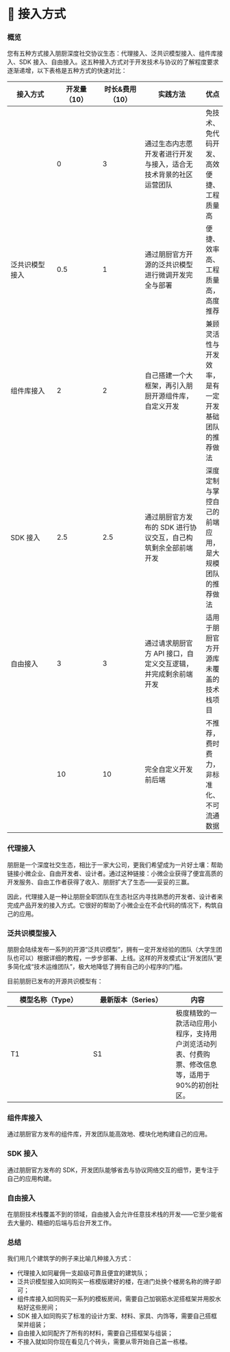 # 🎹 接入方式

### 概览

您有五种方式接入朋厨深度社交协议生态：代理接入、泛共识模型接入、组件库接入、SDK 接入、自由接入。这五种接入方式对于开发技术与协议的了解程度要求逐渐递增，以下表格是五种方式的快速对比：

<table><thead><tr><th width="128">接入方式</th><th width="114" data-type="number">开发量（10）</th><th width="101" data-type="number">时长&#x26;费用（10）</th><th width="183">实践方法</th><th>优点</th></tr></thead><tbody><tr><td></td><td>0</td><td>3</td><td>通过生态内志愿开发者进行开发与接入，适合无技术背景的社区运营团队</td><td>免技术、免代码开发、高效便捷、工程质量高</td></tr><tr><td>泛共识模型接入</td><td>0.5</td><td>1</td><td>通过朋厨官方开源的泛共识模型进行微调开发完全与部署</td><td>便捷、效率高、工程质量高，高度推荐</td></tr><tr><td>组件库接入</td><td>2</td><td>2</td><td>自己搭建一个大框架，再引入朋厨开源组件库，自定义开发</td><td>兼顾灵活性与开发效率，是有一定开发基础团队的推荐做法</td></tr><tr><td>SDK 接入</td><td>2.5</td><td>2.5</td><td>通过朋厨官方发布的 SDK 进行协议交互，自己构筑剩余全部前端开发</td><td>深度定制与掌控自己的前端应用，是大规模团队的推荐做法</td></tr><tr><td>自由接入</td><td>3</td><td>3</td><td>通过请求朋厨官方 API 接口，自定义交互逻辑，并完成剩余前端开发</td><td>适用于朋厨官方开源库未覆盖的技术栈项目</td></tr><tr><td></td><td>10</td><td>10</td><td>完全自定义开发前后端</td><td>不推荐，费时费力，非标准化、不可流通数据</td></tr></tbody></table>



### 代理接入

朋厨是一个深度社交生态，相比于一家大公司，更我们希望成为一片好土壤：帮助链接小微企业、自由开发者、设计者。通过这种链接：小微企业获得了便宜高质的开发服务、自由工作者获得了收入、朋厨扩大了生态——妥妥的三赢。

因此，代理接入是一种让朋厨全职团队在生态社区内寻找熟悉的开发者、设计者来完成产品开发的接入方式。它很好的帮助了小微企业在不会代码的情况下，构筑自己的应用。



### 泛共识模型接入

朋厨会陆续发布一系列的开源“泛共识模型”，拥有一定开发经验的团队（大学生团队也可以）根据详细的教程，一步步部署、上线。这样的开发模式让“开发团队”更多简化成“技术运维团队”，极大地降低了拥有自己的小程序的门槛。

目前朋厨已发布的开源共识模型有：

<table><thead><tr><th width="177">模型名称（Type）</th><th width="177">最新版本（Series）</th><th>内容</th></tr></thead><tbody><tr><td>T1</td><td>S1</td><td>极度精致的一款活动应用小程序，支持用户浏览活动列表、付费购票、修改信息等，适用于90%的初创社区。</td></tr></tbody></table>



### 组件库接入

通过朋厨官方发布的组件库，开发团队能高效地、模块化地构建自己的应用。



### SDK 接入

通过朋厨官方发布的 SDK，开发团队能够省去与协议网络交互的细节，更专注于自己的应用构建。



### 自由接入

在朋厨技术栈覆盖不到的领域，自由接入会允许任意技术栈的开发——它至少能省去大量的、精细的后端与后台开发工作。



### 总结

我们用几个建筑学的例子来比喻几种接入方式：

* 代理接入如同雇佣一支超级可靠且便宜的建筑队；
* 泛共识模型接入如同购买一栋模版建好的楼，在进门处换个楼房名称的牌子即可；
* 组件库接入如同购买一系列的模板房间，需要自己加钢筋水泥搭框架并用胶水粘好这些房间；
* SDK 接入如同购买了标准的设计方案、材料、家具、内饰等，需要自己搭框架并组装；
* 自由接入如同配齐了所有的材料，需要自己搭框架与组装；
* 不接入就如同你现在看见几个砖头，需要从零开始自己盖一栋楼。



